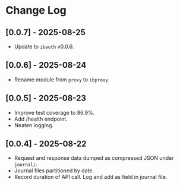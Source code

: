 # Change Log

## [0.0.7] - 2025-08-25

- Update to `ibauth` v0.0.6.

## [0.0.6] - 2025-08-24

- Rename module from `proxy` to `ibproxy`.

## [0.0.5] - 2025-08-23

- Improve test coverage to 86.9%.
- Add /health endpoint.
- Neaten logging.

## [0.0.4] - 2025-08-22

- Request and response data dumped as compressed JSON under `journal/`.
- Journal files partitioned by date.
- Record duration of API call. Log and add as field in journal file.
